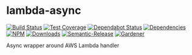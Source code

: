 # lambda-async

[![Build Status](https://circleci.com/gh/blackflux/lambda-async.png?style=shield)](https://circleci.com/gh/blackflux/lambda-async)
[![Test Coverage](https://img.shields.io/coveralls/blackflux/lambda-async/master.svg)](https://coveralls.io/github/blackflux/lambda-async?branch=master)
[![Dependabot Status](https://api.dependabot.com/badges/status?host=github&repo=blackflux/lambda-async)](https://dependabot.com)
[![Dependencies](https://david-dm.org/blackflux/lambda-async/status.svg)](https://david-dm.org/blackflux/lambda-async)
[![NPM](https://img.shields.io/npm/v/lambda-async.svg)](https://www.npmjs.com/package/lambda-async)
[![Downloads](https://img.shields.io/npm/dt/lambda-async.svg)](https://www.npmjs.com/package/lambda-async)
[![Semantic-Release](https://github.com/blackflux/js-gardener/blob/master/assets/icons/semver.svg)](https://github.com/semantic-release/semantic-release)
[![Gardener](https://github.com/blackflux/js-gardener/blob/master/assets/badge.svg)](https://github.com/blackflux/js-gardener)

Async wrapper around AWS Lambda handler
